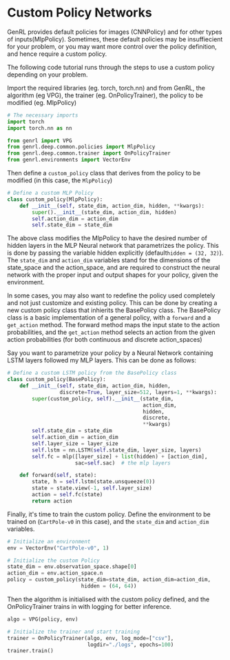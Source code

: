 # Custom Policy Networks

GenRL provides default policies for images (CNNPolicy) and for other types of inputs(MlpPolicy).
Sometimes, these default policies may be insuffiecient for your problem, or you may want more control over the policy definition, and hence require a custom policy.  

The following code tutorial runs through the steps to use a custom policy depending on your problem. 

Import the required libraries (eg. torch, torch.nn) and from GenRL, the algorithm (eg VPG), the trainer (eg. OnPolicyTrainer), the policy to be modified (eg. MlpPolicy)
```python
# The necessary imports
import torch
import torch.nn as nn

from genrl import VPG
from genrl.deep.common.policies import MlpPolicy
from genrl.deep.common.trainer import OnPolicyTrainer
from genrl.environments import VectorEnv

```

Then define a `custom_policy` class that derives from the policy to be modified (in this case, the `MlpPolicy`)
```Python
# Define a custom MLP Policy
class custom_policy(MlpPolicy):
    def __init__(self, state_dim, action_dim, hidden, **kwargs):
        super().__init__(state_dim, action_dim, hidden)
        self.action_dim = action_dim
        self.state_dim = state_dim
```
The above class modifies the MlpPolicy to have the desired number of hidden layers in the MLP Neural network that parametrizes the policy.
This is done by passing the variable hidden explicitly (default`hidden = (32, 32)`). The `state_dim` and `action_dim` variables stand for the dimensions of the state_space and the action_space, and are required to construct the neural network with the proper input and output shapes for your policy, given the environment.


In some cases, you may also want to redefine the policy used completely and not just customize and existing policy. This can be done by creating a new custom policy class that inhierits the BasePolicy class.
The BasePolicy class is a basic implementation of a general policy, with a `forward` and a `get_action` method. The forward method maps the input state to the action probabilities,
and the `get_action` method selects an action from the given action probabilities (for both continuous and discrete action_spaces)   

Say you want to parametrize your policy by a Neural Network containing LSTM layers followed my MLP layers. This can be done as follows:

```python
# Define a custom LSTM policy from the BasePolicy class
class custom_policy(BasePolicy):
    def __init__(self, state_dim, action_dim, hidden,
                 discrete=True, layer_size=512, layers=1, **kwargs):
        super(custom_policy, self).__init__(state_dim,
                                            action_dim,
                                            hidden,
                                            discrete,
                                            **kwargs)
        self.state_dim = state_dim
        self.action_dim = action_dim
        self.layer_size = layer_size
        self.lstm = nn.LSTM(self.state_dim, layer_size, layers)
        self.fc = mlp([layer_size] + list(hidden) + [action_dim],
                      sac=self.sac)  # the mlp layers

    def forward(self, state):
        state, h = self.lstm(state.unsqueeze(0))
        state = state.view(-1, self.layer_size)
        action = self.fc(state)
        return action
```

Finally, it's time to train the custom policy. Define the environment to be trained on (`CartPole-v0` in this case), and the `state_dim` and `action_dim` variables.

```Python
# Initialize an environment
env = VectorEnv("CartPole-v0", 1)

# Initialize the custom Policy
state_dim = env.observation_space.shape[0]
action_dim = env.action_space.n
policy = custom_policy(state_dim=state_dim, action_dim=action_dim,
                        hidden = (64, 64))
```

Then the algorithm is initialised with the custom policy defined, and the OnPolicyTrainer trains in with logging for better inference.
```Python
algo = VPG(policy, env)

# Initialize the trainer and start training 
trainer = OnPolicyTrainer(algo, env, log_mode=["csv"],
                          logdir="./logs", epochs=100)
trainer.train()
```
